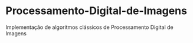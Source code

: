 # Processamento-Digital-de-Imagens
Implementação de algoritmos clássicos de Processamento Digital de Imagens
